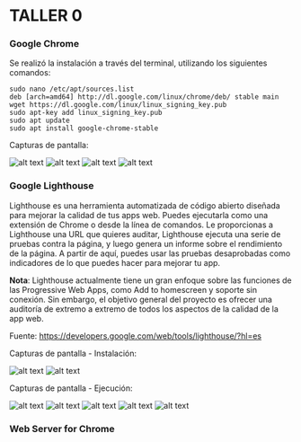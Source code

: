 # TALLER 0

### Google Chrome

Se realizó la instalación a través del terminal, utilizando los siguientes comandos:
```
sudo nano /etc/apt/sources.list
deb [arch=amd64] http://dl.google.com/linux/chrome/deb/ stable main
wget https://dl.google.com/linux/linux_signing_key.pub
sudo apt-key add linux_signing_key.pub
sudo apt update
sudo apt install google-chrome-stable
```
Capturas de pantalla:

![alt text](chrome01.png)
![alt text](chrome02.png)
![alt text](chrome03.png)
![alt text](chrome04.png)

### Google Lighthouse
Lighthouse es una herramienta automatizada de código abierto diseñada para mejorar la calidad de tus apps web. Puedes ejecutarla como una extensión de Chrome o desde la línea de comandos. Le proporcionas a Lighthouse una URL que quieres auditar, Lighthouse ejecuta una serie de pruebas contra la página, y luego genera un informe sobre el rendimiento de la página. A partir de aquí, puedes usar las pruebas desaprobadas como indicadores de lo que puedes hacer para mejorar tu app.

__Nota__: Lighthouse actualmente tiene un gran enfoque sobre las funciones de las Progressive Web Apps, como Add to homescreen y soporte sin conexión. Sin embargo, el objetivo general del proyecto es ofrecer una auditoría de extremo a extremo de todos los aspectos de la calidad de la app web.

Fuente: https://developers.google.com/web/tools/lighthouse/?hl=es

Capturas de pantalla - Instalación:

![alt text](lighthouse01.png)
![alt text](lighthouse02.png)

Capturas de pantalla - Ejecución:

![alt text](lighthouse_test01.png)
![alt text](lighthouse_test02.png)
![alt text](lighthouse_test03.png)
![alt text](lighthouse_test04.png)
![alt text](lighthouse_test05.png)

### Web Server for Chrome
